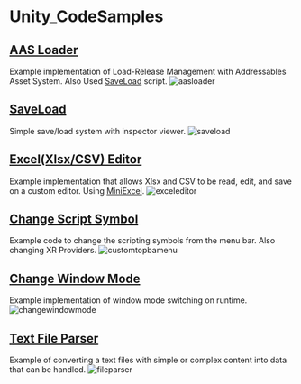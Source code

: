 # Unity_CodeSamples

## [AAS Loader](Assets/CodeSamples/AASLoader)
Example implementation of Load-Release Management with Addressables Asset System. Also Used [SaveLoad](Assets/CodeSamples/SaveLoad) script.
![aasloader](https://github.com/emptybraces/Unity_CodeSamples/assets/1441835/c7efbc31-e631-4f56-a716-6aa2a4d10b14)

## [SaveLoad](Assets/CodeSamples/SaveLoad)
Simple save/load system with inspector viewer.
![saveload](https://github.com/emptybraces/Unity_CodeSamples/assets/1441835/5b51f0eb-f2bc-452a-9caf-88751312cf99)

## [Excel(Xlsx/CSV) Editor](Assets/CodeSamples/ExcelEditor)
Example implementation that allows Xlsx and CSV to be read, edit, and save on a custom editor. Using [MiniExcel](https://github.com/mini-software/MiniExcel).
![exceleditor](https://github.com/emptybraces/Unity_CodeSamples/assets/1441835/03555f18-b6c4-45de-a93b-535b7967e356)

## [Change Script Symbol](Assets/CodeSamples/ChangeScriptSymbol)
Example code to change the scripting symbols from the menu bar. Also changing XR Providers.
![customtopbamenu](https://github.com/emptybraces/Unity_CodeSamples/assets/1441835/d5656912-ad34-41b7-ba2b-b81022dd8225)

## [Change Window Mode](Assets/CodeSamples/ChangeWindowMode)
Example implementation of window mode switching on runtime.
![changewindowmode](https://github.com/emptybraces/Unity_CodeSamples/assets/1441835/914dd4eb-5eb4-4ec4-9197-62d5376d7de5)

## [Text File Parser](Assets/CodeSamples/TextFileParser)
Example of converting a text files with simple or complex content into data that can be handled.
![fileparser](https://github.com/emptybraces/Unity_CodeSamples/assets/1441835/d1be6bad-035c-49dd-a99c-a7f9ca981629)
